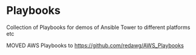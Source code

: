 # Playbooks

Collection of Playbooks for demos of Ansible Tower to different platforms etc


MOVED AWS Playbooks to https://github.com/redawg/AWS_Playbooks

